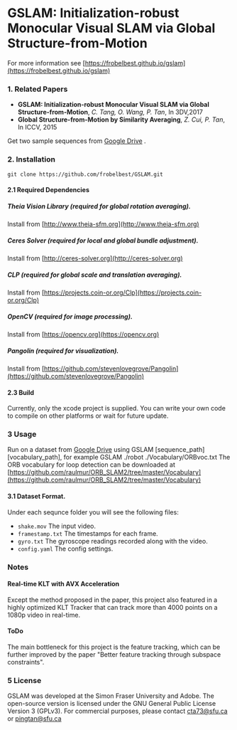 # GSLAM: Initialization-robust Monocular Visual SLAM via Global Structure-from-Motion

For more information see
[https://frobelbest.github.io/gslam](https://frobelbest.github.io/gslam)

### 1. Related Papers
* **GSLAM: Initialization-robust Monocular Visual SLAM via Global Structure-from-Motion**, *C. Tang, O. Wang, P. Tan*, In 3DV,2017
* **Global Structure-from-Motion by Similarity Averaging**, *Z. Cui, P. Tan*, In ICCV, 2015

Get two sample sequences from [Google Drive](https://drive.google.com/file/d/1TXRg2NuiySocCsIfibEqM4CW9u8Rleq2/view?usp=sharing) .

### 2. Installation

	git clone https://github.com/frobelbest/GSLAM.git

#### 2.1 Required Dependencies

##### Theia Vision Library (required for global rotation averaging).
Install from [http://www.theia-sfm.org](http://www.theia-sfm.org)
##### Ceres Solver (required for local and global bundle adjustment).
Install from [http://ceres-solver.org](http://ceres-solver.org)
##### CLP (required for global scale and translation averaging).
Install from [https://projects.coin-or.org/Clp](https://projects.coin-or.org/Clp)
##### OpenCV (required for image processing).
Install from [https://opencv.org](https://opencv.org)
##### Pangolin (required for visualization).
Install from [https://github.com/stevenlovegrove/Pangolin](https://github.com/stevenlovegrove/Pangolin)

#### 2.3 Build
Currently, only the xcode project is supplied. You can write your own code to compile on other platforms or wait for future update.

### 3 Usage
Run on a dataset from [Google Drive](https://drive.google.com/file/d/1TXRg2NuiySocCsIfibEqM4CW9u8Rleq2/view?usp=sharing) using
GSLAM [sequence_path] [vocabulary_path], for example  GSLAM ./robot ./Vocabulary/ORBvoc.txt
The ORB vocabulary for loop detection can be downloaded at [https://github.com/raulmur/ORB_SLAM2/tree/master/Vocabulary](https://github.com/raulmur/ORB_SLAM2/tree/master/Vocabulary)

#### 3.1 Dataset Format.
Under each sequnce folder you will see the following files:
- `shake.mov` The input video.
- `framestamp.txt` The timestamps for each frame.
- `gyro.txt` The gyroscope readings recorded along with the video.
- `config.yaml` The config settings.


### Notes

#### Real-time KLT with AVX Acceleration
Except the method proposed in the paper, this project also featured in a highly optimized KLT Tracker that can track more than 4000 points on a 1080p video in real-time.

#### ToDo
The main bottleneck for this project is the feature tracking, which can be further improved by the paper "Better feature tracking through subspace constraints".

### 5 License
GSLAM was developed at the Simon Fraser University and Adobe.
The open-source version is licensed under the GNU General Public License
Version 3 (GPLv3). For commercial purposes, please contact [cta73@sfu.ca](cta73@sfu.ca) or [pingtan@sfu.ca](pingtan@sfu.ca)
